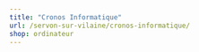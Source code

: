 ```yaml
---
title: "Cronos Informatique"
url: /servon-sur-vilaine/cronos-informatique/
shop: ordinateur
---
```

